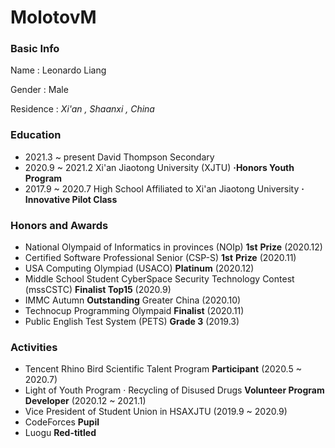 # MolotovM

### Basic Info

Name : Leonardo Liang

Gender : Male 

Residence : *Xi'an , Shaanxi , China*

### Education

  - 2021.3 ~ present David Thompson Secondary
  - 2020.9 ~ 2021.2  Xi'an Jiaotong University (XJTU) **·Honors Youth Program**
  - 2017.9 ~ 2020.7 High School Affiliated to Xi'an Jiaotong University **· Innovative Pilot Class**

### Honors and Awards

- National Olympaid of Informatics in provinces (NOIp) **1st** **Prize** (2020.12)
- Certified Software Professional Senior (CSP-S) **1st** **Prize** (2020.11)
- USA Computing Olympiad (USACO) **Platinum** (2020.12)
- Middle School Student CyberSpace Security Technology Contest (mssCSTC) **Finalist Top15** (2020.9)
- IMMC Autumn **Outstanding** Greater China (2020.10)
- Technocup Programming Olympaid **Finalist** (2020.11)
- Public English Test System (PETS) **Grade 3** (2019.3)

### Activities

- Tencent Rhino Bird Scientific Talent Program **Participant** (2020.5 ~ 2020.7)
- Light of Youth Program · Recycling of Disused Drugs **Volunteer Program Developer** (2020.12 ~ 2021.1)
- Vice President of Student Union in HSAXJTU (2019.9 ~ 2020.9)
- CodeForces **Pupil** 
- Luogu **Red-titled**
